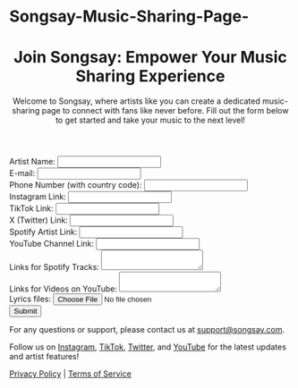 # Songsay-Music-Sharing-Page-<!DOCTYPE html>
<html lang="en">
<head>
    <meta charset="UTF-8">
    <meta name="viewport" content="width=device-width, initial-scale=1.0">
    <title>Songsay Artist Signup</title>
    <link rel="stylesheet" href="styles.css">
</head>
<body>
    <div class="container">
        <header>
            <h1>Join Songsay: Empower Your Music Sharing Experience</h1>
            <p>Welcome to Songsay, where artists like you can create a dedicated music-sharing page to connect with fans like never before. Fill out the form below to get started and take your music to the next level!</p>
        </header>
        <form id="signup-form">
            <div class="form-group">
                <label for="artist-name">Artist Name:</label>
                <input type="text" id="artist-name" name="artist-name" required>
            </div>
            <div class="form-group">
                <label for="email">E-mail:</label>
                <input type="email" id="email" name="email" required>
            </div>
            <div class="form-group">
                <label for="phone">Phone Number (with country code):</label>
                <input type="tel" id="phone" name="phone" required>
            </div>
            <div class="form-group">
                <label for="instagram">Instagram Link:</label>
                <input type="url" id="instagram" name="instagram" required>
            </div>
            <div class="form-group">
                <label for="tiktok">TikTok Link:</label>
                <input type="url" id="tiktok" name="tiktok" required>
            </div>
            <div class="form-group">
                <label for="twitter">X (Twitter) Link:</label>
                <input type="url" id="twitter" name="twitter" required>
            </div>
            <div class="form-group">
                <label for="spotify-artist">Spotify Artist Link:</label>
                <input type="url" id="spotify-artist" name="spotify-artist" required>
            </div>
            <div class="form-group">
                <label for="youtube-channel">YouTube Channel Link:</label>
                <input type="url" id="youtube-channel" name="youtube-channel" required>
            </div>
            <div class="form-group">
                <label for="spotify-tracks">Links for Spotify Tracks:</label>
                <textarea id="spotify-tracks" name="spotify-tracks" required></textarea>
            </div>
            <div class="form-group">
                <label for="youtube-videos">Links for Videos on YouTube:</label>
                <textarea id="youtube-videos" name="youtube-videos" required></textarea>
            </div>
            <div class="form-group">
                <label for="lyrics">Lyrics files:</label>
                <input type="file" id="lyrics" name="lyrics" required>
            </div>
            <button type="submit">Submit</button>
        </form>
    </div>
    <footer>
        <p>For any questions or support, please contact us at <a href="mailto:support@songsay.com">support@songsay.com</a>.</p>
        <p>Follow us on <a href="#">Instagram</a>, <a href="#">TikTok</a>, <a href="#">Twitter</a>, and <a href="#">YouTube</a> for the latest updates and artist features!</p>
        <p><a href="#">Privacy Policy</a> | <a href="#">Terms of Service</a></p>
    </footer>
    <script src="scripts.js"></script>
</body>
</html>
